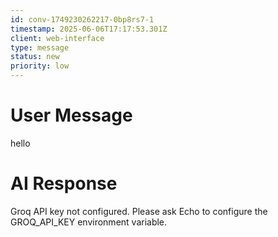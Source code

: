 ```yaml
---
id: conv-1749230262217-0bp8rs7-1
timestamp: 2025-06-06T17:17:53.301Z
client: web-interface
type: message
status: new
priority: low
---
```


# User Message

hello

# AI Response

Groq API key not configured. Please ask Echo to configure the GROQ_API_KEY environment variable.



